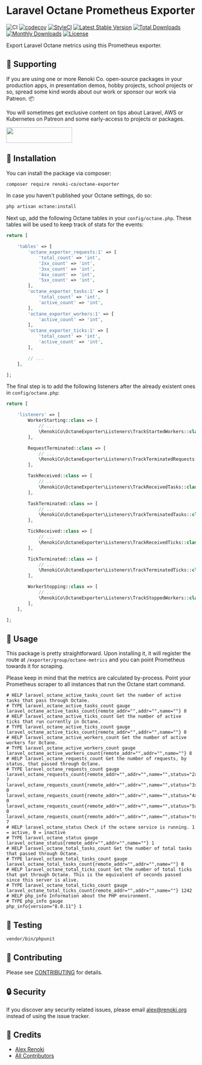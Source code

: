 Laravel Octane Prometheus Exporter
==================================

![CI](https://github.com/renoki-co/octane-exporter/workflows/CI/badge.svg?branch=master)
[![codecov](https://codecov.io/gh/renoki-co/octane-exporter/branch/master/graph/badge.svg)](https://codecov.io/gh/renoki-co/octane-exporter/branch/master)
[![StyleCI](https://github.styleci.io/repos/410801641/shield?branch=master)](https://github.styleci.io/repos/410801641)
[![Latest Stable Version](https://poser.pugx.org/renoki-co/octane-exporter/v/stable)](https://packagist.org/packages/renoki-co/octane-exporter)
[![Total Downloads](https://poser.pugx.org/renoki-co/octane-exporter/downloads)](https://packagist.org/packages/renoki-co/octane-exporter)
[![Monthly Downloads](https://poser.pugx.org/renoki-co/octane-exporter/d/monthly)](https://packagist.org/packages/renoki-co/octane-exporter)
[![License](https://poser.pugx.org/renoki-co/octane-exporter/license)](https://packagist.org/packages/renoki-co/octane-exporter)

Export Laravel Octane metrics using this Prometheus exporter.

## 🤝 Supporting

If you are using one or more Renoki Co. open-source packages in your production apps, in presentation demos, hobby projects, school projects or so, spread some kind words about our work or sponsor our work via Patreon. 📦

You will sometimes get exclusive content on tips about Laravel, AWS or Kubernetes on Patreon and some early-access to projects or packages.

[<img src="https://c5.patreon.com/external/logo/become_a_patron_button.png" height="41" width="175" />](https://www.patreon.com/bePatron?u=10965171)

## 🚀 Installation

You can install the package via composer:

```bash
composer require renoki-co/octane-exporter
```

In case you haven't published your Octane settings, do so:

```bash
php artisan octane:install
```

Next up, add the following Octane tables in your `config/octane.php`. These tables will be used to keep track of stats for the events:

```php
return [

    'tables' => [
        'octane_exporter_requests:1' => [
            'total_count' => 'int',
            '2xx_count' => 'int',
            '3xx_count' => 'int',
            '4xx_count' => 'int',
            '5xx_count' => 'int',
        ],
        'octane_exporter_tasks:1' => [
            'total_count' => 'int',
            'active_count' => 'int',
        ],
        'octane_exporter_workers:1' => [
            'active_count' => 'int',
        ],
        'octane_exporter_ticks:1' => [
            'total_count' => 'int',
            'active_count' => 'int',
        ],

        // ...
    ],

];
```

The final step is to add the following listeners after the already existent ones in `config/octane.php`:

```php
return [

    'listeners' => [
        WorkerStarting::class => [
            // ...
            \RenokiCo\OctaneExporter\Listeners\TrackStartedWorkers::class,
        ],

        RequestTerminated::class => [
            // ...
            \RenokiCo\OctaneExporter\Listeners\TrackTerminatedRequests::class,
        ],

        TaskReceived::class => [
            // ...
            \RenokiCo\OctaneExporter\Listeners\TrackReceivedTasks::class,
        ],

        TaskTerminated::class => [
            // ...
            \RenokiCo\OctaneExporter\Listeners\TrackTerminatedTasks::class,
        ],

        TickReceived::class => [
            // ...
            \RenokiCo\OctaneExporter\Listeners\TrackReceivedTicks::class,
        ],

        TickTerminated::class => [
            // ...
            \RenokiCo\OctaneExporter\Listeners\TrackTerminatedTicks::class,
        ],

        WorkerStopping::class => [
            // ...
            \RenokiCo\OctaneExporter\Listeners\TrackStoppedWorkers::class,
        ],
    ],

];
```

## 🙌 Usage

This package is pretty straightforward. Upon installing it, it will register the route at `/exporter/group/octane-metrics` and you can point Prometheus towards it for scraping.

Please keep in mind that the metrics are calculated by-process. Point your Prometheus scraper to all instances that run the Octane start command.

```
# HELP laravel_octane_active_tasks_count Get the number of active tasks that pass through Octane.
# TYPE laravel_octane_active_tasks_count gauge
laravel_octane_active_tasks_count{remote_addr="",addr="",name=""} 0
# HELP laravel_octane_active_ticks_count Get the number of active ticks that run currently in Octane.
# TYPE laravel_octane_active_ticks_count gauge
laravel_octane_active_ticks_count{remote_addr="",addr="",name=""} 0
# HELP laravel_octane_active_workers_count Get the number of active workers for Octane.
# TYPE laravel_octane_active_workers_count gauge
laravel_octane_active_workers_count{remote_addr="",addr="",name=""} 8
# HELP laravel_octane_requests_count Get the number of requests, by status, that passed through Octane.
# TYPE laravel_octane_requests_count gauge
laravel_octane_requests_count{remote_addr="",addr="",name="",status="2xx_count"} 7
laravel_octane_requests_count{remote_addr="",addr="",name="",status="3xx_count"} 0
laravel_octane_requests_count{remote_addr="",addr="",name="",status="4xx_count"} 0
laravel_octane_requests_count{remote_addr="",addr="",name="",status="5xx_count"} 0
laravel_octane_requests_count{remote_addr="",addr="",name="",status="total_count"} 7
# HELP laravel_octane_status Check if the octane service is running. 1 = active, 0 = inactive
# TYPE laravel_octane_status gauge
laravel_octane_status{remote_addr="",addr="",name=""} 1
# HELP laravel_octane_total_tasks_count Get the number of total tasks that passed through Octane.
# TYPE laravel_octane_total_tasks_count gauge
laravel_octane_total_tasks_count{remote_addr="",addr="",name=""} 0
# HELP laravel_octane_total_ticks_count Get the number of total ticks that got through Octane. This is the equivalent of seconds passed since this server is alive.
# TYPE laravel_octane_total_ticks_count gauge
laravel_octane_total_ticks_count{remote_addr="",addr="",name=""} 1242
# HELP php_info Information about the PHP environment.
# TYPE php_info gauge
php_info{version="8.0.11"} 1
```

## 🐛 Testing

``` bash
vendor/bin/phpunit
```

## 🤝 Contributing

Please see [CONTRIBUTING](CONTRIBUTING.md) for details.

## 🔒  Security

If you discover any security related issues, please email alex@renoki.org instead of using the issue tracker.

## 🎉 Credits

- [Alex Renoki](https://github.com/rennokki)
- [All Contributors](../../contributors)
